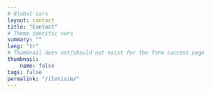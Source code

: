 ```yaml
---
# Global vars
layout: contact
title: "Contact"
# Theme specific vars
summary: ""
lang: "tr"
# Thumbnail does not/should not exist for the form success page
thumbnail:
    name: false
tags: false
permalink: "/iletisim/"
---
```

